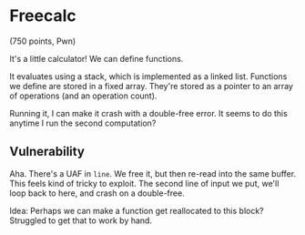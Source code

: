 # Freecalc
(750 points, Pwn)

It's a little calculator! We can define functions.

It evaluates using a stack, which is implemented as a linked list.
Functions we define are stored in a fixed array. They're stored as a pointer to an array of operations (and an operation count).

Running it, I can make it crash with a double-free error. It seems to do this anytime I run the second computation?

## Vulnerability
Aha. There's a UAF in `line`. We free it, but then re-read into the same buffer.
This feels kind of tricky to exploit. The second line of input we put, we'll loop back to here, and crash on a double-free.

Idea: Perhaps we can make a function get reallocated to this block? Struggled to get that to work by hand.
